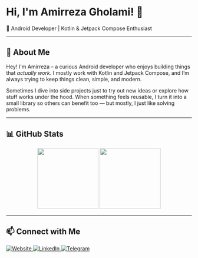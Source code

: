 <h1>Hi, I'm Amirreza Gholami! 👋</h1>  

🚀 Android Developer | Kotlin & Jetpack Compose Enthusiast  

---

## 🔹 About Me  

Hey! I'm Amirreza – a curious Android developer who enjoys building things that *actually work*. I mostly work with Kotlin and Jetpack Compose, and I’m always trying to keep things clean, simple, and modern.

Sometimes I dive into side projects just to try out new ideas or explore how stuff works under the hood. When something feels reusable, I turn it into a small library so others can benefit too — but mostly, I just like solving problems.

---

## 📊 GitHub Stats  

<p align="center">
  <img src="https://github-readme-stats.vercel.app/api?username=Amirroid&show_icons=true&theme=github_dark_dimmed" height="165" />
  <img src="https://github-readme-stats.vercel.app/api/top-langs/?username=Amirroid&layout=compact&theme=github_dark_dimmed" height="165" />
</p>

---

## 📫 Connect with Me  

<a href="https://www.amirroid.ir">
  <img src="https://img.shields.io/badge/Website-FF5733?style=for-the-badge&logo=google-chrome&logoColor=white" alt="Website" />
</a>  
<a href="https://www.linkedin.com/in/amirrezagholami/">
  <img src="https://img.shields.io/badge/LinkedIn-0A66C2?style=for-the-badge&logo=linkedin&logoColor=white" alt="LinkedIn" />
</a>  
<a href="https://t.me/theamirrezagh">
  <img src="https://img.shields.io/badge/Telegram-26A5E4?style=for-the-badge&logo=telegram&logoColor=white" alt="Telegram" />
</a>

